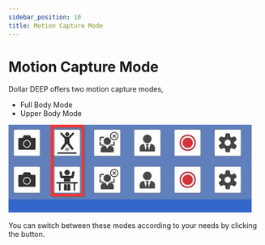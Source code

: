 ```yaml
---
sidebar_position: 10
title: Motion Capture Mode
---
```


# Motion Capture Mode

Dollar DEEP offers two motion capture modes,

- Full Body Mode
- Upper Body Mode

![](../img/2023-10-20_20_07_13.png#center)

You can switch between these modes according to your needs by clicking the button.